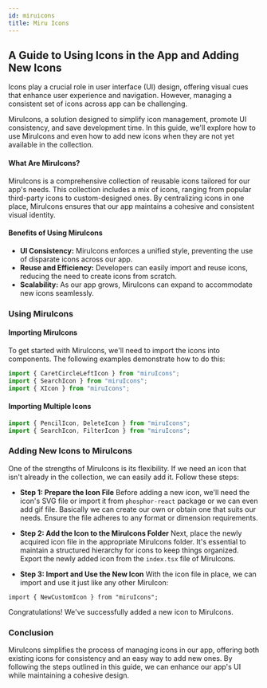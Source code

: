 ```yaml
---
id: miruicons
title: Miru Icons
---
```


## A Guide to Using Icons in the App and Adding New Icons

Icons play a crucial role in user interface (UI) design, offering visual cues
that enhance user experience and navigation. However, managing a consistent set
of icons across app can be challenging.

MiruIcons, a solution designed to simplify icon management, promote UI
consistency, and save development time. In this guide, we'll explore how to use
MiruIcons and even how to add new icons when they are not yet available in the
collection.

#### What Are MiruIcons?

MiruIcons is a comprehensive collection of reusable icons tailored for our app's
needs. This collection includes a mix of icons, ranging from popular third-party
icons to custom-designed ones. By centralizing icons in one place, MiruIcons
ensures that our app maintains a cohesive and consistent visual identity.

#### Benefits of Using MiruIcons

- **UI Consistency:** MiruIcons enforces a unified style, preventing the use of
  disparate icons across our app.
- **Reuse and Efficiency:** Developers can easily import and reuse icons,
  reducing the need to create icons from scratch.
- **Scalability:** As our app grows, MiruIcons can expand to accommodate new
  icons seamlessly.

### Using MiruIcons

#### Importing MiruIcons

To get started with MiruIcons, we'll need to import the icons into components.
The following examples demonstrate how to do this:

```javascript
import { CaretCircleLeftIcon } from "miruIcons";
import { SearchIcon } from "miruIcons";
import { XIcon } from "miruIcons";
```

#### Importing Multiple Icons

```javascript
import { PencilIcon, DeleteIcon } from "miruIcons";
import { SearchIcon, FilterIcon } from "miruIcons";
```

### Adding New Icons to MiruIcons

One of the strengths of MiruIcons is its flexibility. If we need an icon that
isn't already in the collection, we can easily add it. Follow these steps:

- **Step 1: Prepare the Icon File** Before adding a new icon, we'll need the
  icon's SVG file or import it from `phosphor-react` package or we can even add
  gif file. Basically we can create our own or obtain one that suits our needs.
  Ensure the file adheres to any format or dimension requirements.

- **Step 2: Add the Icon to the MiruIcons Folder** Next, place the newly
  acquired icon file in the appropriate MiruIcons folder. It's essential to
  maintain a structured hierarchy for icons to keep things organized. Export the
  newly added icon from the `index.tsx` file of MiruIcons.

- **Step 3: Import and Use the New Icon** With the icon file in place, we can
  import and use it just like any other MiruIcon:

```
import { NewCustomIcon } from "miruIcons";
```

Congratulations! We've successfully added a new icon to MiruIcons.

### Conclusion

MiruIcons simplifies the process of managing icons in our app, offering both
existing icons for consistency and an easy way to add new ones. By following the
steps outlined in this guide, we can enhance our app's UI while maintaining a
cohesive design.
